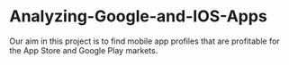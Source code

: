 # Analyzing-Google-and-IOS-Apps

Our aim in this project is to find mobile app profiles that are profitable for the App Store and Google Play markets.
